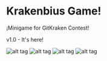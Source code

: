 # Krakenbius Game!

¡Minigame for GitKraken Contest! 

v1.0 - It's here!

![alt tag](http://i.imgur.com/BQTTbQf.jpg)
![alt tag](http://i.imgur.com/gtc0quj.jpg)
![alt tag](http://i.imgur.com/5FT3qQj.png)
![alt tag](http://i.imgur.com/FqMeGwS.jpg)
